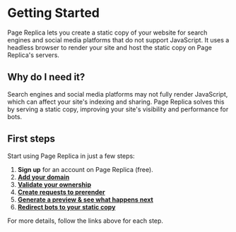 # Getting Started

Page Replica lets you create a static copy of your website for search engines and social media platforms that do not support JavaScript. It uses a headless browser to render your site and host the static copy on Page Replica's servers.

## Why do I need it?

Search engines and social media platforms may not fully render JavaScript, which can affect your site's indexing and sharing. Page Replica solves this by serving a static copy, improving your site's visibility and performance for bots.

## First steps

Start using Page Replica in just a few steps:

1. **Sign up** for an account on Page Replica (free).
2. [**Add your domain**](AddDomain.md)
3. [**Validate your ownership**](DomainValidation.md)
4. [**Create requests to prerender**](PrerenderRequests.md)
5. [**Generate a preview & see what happens next**](PrerenderPreview.md)
6. [**Redirect bots to your static copy**](BotRedirection.md)

For more details, follow the links above for each step.
